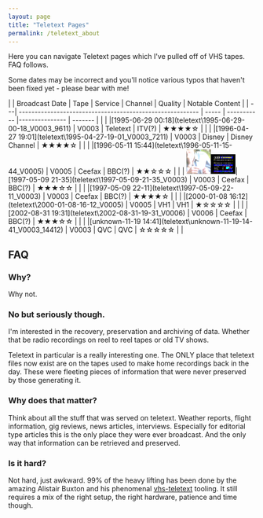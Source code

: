 ```yaml
---
layout: page
title: "Teletext Pages"
permalink: /teletext_about
---
```

Here you can navigate Teletext pages which I've pulled off of VHS tapes. FAQ follows.

Some dates may be incorrect and you'll notice various typos that haven't been fixed yet - please bear with me!


|    | Broadcast Date                                            | Tape  | Service      | Channel        | Quality  | Notable Content |
| ---| --------------------------------------------------------- | ----- | ----------- |--------------- | -------  |                 |
|    |[1995-06-29 00:18](teletext\1995-06-29-00-18_V0003_9611\) | V0003 | Teletext      | ITV(?)         | ★★★★☆  |                 |
|    |[1996-04-27 19:01](teletext\1995-04-27-19-01_V0003_7211\) | V0003 | Disney      | Disney Channel         | ★★★★☆  |                 |
|    |[1996-05-11 15:44](teletext\1996-05-11-15-44_V0005\) | V0005 | Ceefax      | BBC(?)         | ★★☆☆☆  |                 |
|    <img src="teletext\1997-05-09-21-35_V0003\thumb.png" width="50"/><img src="teletext\1997-05-09-21-35_V0003\images\P100-0001.png" width="50"/>|[1997-05-09 21-35](teletext\1997-05-09-21-35_V0003\) | V0003 | Ceefax      | BBC(?)         | ★★★☆☆  |                 |
|    |[1997-05-09 22-11](teletext\1997-05-09-22-11_V0003\) | V0003 | Ceefax      | BBC(?)         | ★★★★☆  |                 |
|    |[2000-01-08 16:12](teletext\2000-01-08-16-12_V0005\) | V0005 | VH1         | VH1            | ★☆☆☆☆  |                 |
|    |[2002-08-31 19:31](teletext\2002-08-31-19-31_V0006\) | V0006 | Ceefax      | BBC(?)         | ★★★☆☆  |                 |
|    |[unknown-11-19 14:41](teletext\unknown-11-19-14-41_V0003_14412\) | V0003 | QVC      | QVC         | ☆☆☆☆☆  |                 |

## FAQ

### Why?
Why not.

### No but seriously though.
I'm interested in the recovery, preservation and archiving of data. Whether that be radio recordings on reel to reel tapes or old TV shows.

Teletext in particular is a really interesting one. The ONLY place that teletext files now exist are on the tapes used to make home recordings back in the day. These were fleeting pieces of information that were never preserved by those generating it.

### Why does that matter?
Think about all the stuff that was served on teletext. Weather reports, flight information, gig reviews, news articles, interviews. Especially for editorial type articles this is the only place they were ever broadcast. And the only way that information can be retrieved and preserved.

### Is it hard?
Not hard, just awkward. 99% of the heavy lifting has been done by the amazing Alistair Buxton and his phenomenal [vhs-teletext](https://github.com/ali1234/vhs-teletext) tooling. It still requires a mix of the right setup, the right hardware, patience and time though.